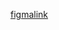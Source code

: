 [figmalink](https://www.figma.com/file/lhdey7LX4nE1hJkPtj87s4/Untitled?type=design&node-id=1-2&mode=design&t=mvphS3TR9nm6GBif-0)

